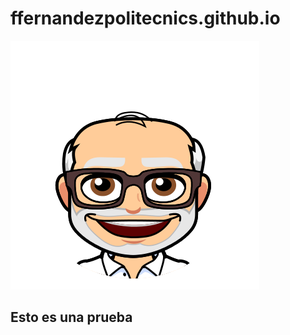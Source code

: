 # ffernandezpolitecnics.github.io

![alt](https://github.com/ffernandezpolitecnics/ffernandezpolitecnics.github.io/blob/master/img/fran.png "Francisco Fernández")

## Esto es una prueba
